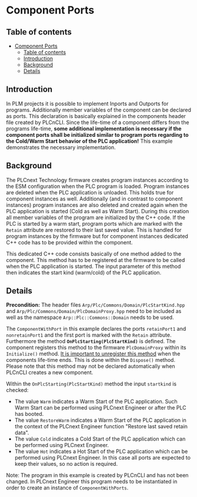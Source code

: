 # Component Ports

## Table of contents

<!-- TOC depthfFrom:2 orderedList:true -->

- [Component Ports](#component-ports)
  - [Table of contents](#table-of-contents)
  - [Introduction](#introduction)
  - [Background](#background)
  - [Details](#details)

<!-- /TOC -->

## Introduction

In PLM projects it is possible to implement Inports and Outports for programs. Additionally member variables of the component can be declared as ports. This declaration is basically explained in the components header file created by PLCnCLI. Since the life-time of a component differs from the programs life-time, **some additional implementation is necessary if the component ports shall be initialized similar to program ports regarding to the Cold/Warm Start behavior of the PLC application!** This example demonstrates the necessary implementation.

## Background

The PLCnext Technology firmware creates program instances according to the ESM configuration when the PLC program is loaded. Program instances are deleted when the PLC application is unloaded. This holds true for component instances as well. Additionally (and in contrast to component instances) program instances are also deleted and created again when the PLC application is started (Cold as well as Warm Start). During this creation all member variables of the program are initialized by the C++ code. If the PLC is started by a warm start, program ports which are marked with the `Retain` attribute are restored to their last saved value. This is handled for program instances by the firmware but for component instances dedicated C++ code has to be provided within the component.

This dedicated C++ code consists basically of one method added to the component. This method has to be registered at the firmware to be called when the PLC application is started. The input parameter of this method then indicates the start kind (warm/cold) of the PLC application.

## Details

**Precondition:** The header files `Arp/Plc/Commons/Domain/PlcStartKind.hpp` and `Arp/Plc/Commons/Domain/PlcDomainProxy.hpp` need to be included as well as the namespace `Arp::Plc::Commons::Domain` needs to be used.

The `ComponentWithPort` in this example declares the ports `retainPort1` and `nonretainPort1` and the first port is marked with the `Retain` attribute. Furthermore the method **`OnPlcStarting(PlcStartKind)`** is defined. The component registers this method to the firmware `PlcDomainProxy` within its `Initialize()` method. <u>It is important to unregister this method</u> when the components life-time ends. This is done within the `Dispose()` method. Please note that this method may not be declared automatically when PLCnCLI creates a new component.

Within the `OnPlcStarting(PlcStartKind)` method the input `startkind` is checked:

- The value `Warm` indicates a Warm Start of the PLC application. Such Warm Start can be performed using PLCnext Engineer or after the PLC has booted.
- The value `RestoreWarm` indicates a Warm Start of the PLC application in the context of the PLCnext Engineer function "Restore last saved retain data".
- The value `Cold` indicates a Cold Start of the PLC application which can be performed using PLCnext Engineer.
- The value `Hot` indicates a Hot Start of the PLC application which can be performed using PLCnext Engineer. In this case all ports are expected to keep their values, so no action is required.

Note: The program in this example is created by PLCnCLI and has not been changed. In PLCnext Engineer this program needs to be instantiated in order to create an instance of `ComponentWithPorts`.

